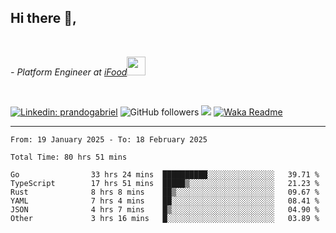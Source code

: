 <h2>Hi there  👋,</h2> </br>

<p><em>- Platform Engineer at <a href="https://www.ifood.com.br/">iFood</a><img src="https://media.giphy.com/media/WUlplcMpOCEmTGBtBW/giphy.gif" width="30"> 
</em></p></br>


[![Linkedin: prandogabriel](https://img.shields.io/badge/-prandogabriel-blue?style=flat-square&logo=Linkedin&logoColor=white&link=https://www.linkedin.com/in/prandogabriel/)](https://www.linkedin.com/in/prandogabriel)
![GitHub followers](https://img.shields.io/github/followers/prandogabriel?label=Follow&style=social)
![](https://visitor-badge.glitch.me/badge?page_id=prandogabriel.prandogabriel)
[![Waka Readme](https://github.com/prandogabriel/prandogabriel/actions/workflows/update-stats.yml.yml/badge.svg)](https://github.com/prandogabriel/prandogabriel/actions/workflows/update-stats.yml.yml)

---

<!--START_SECTION:waka-->

```golang
From: 19 January 2025 - To: 18 February 2025

Total Time: 80 hrs 51 mins

Go                33 hrs 24 mins  ██████████░░░░░░░░░░░░░░░   39.71 %
TypeScript        17 hrs 51 mins  █████▒░░░░░░░░░░░░░░░░░░░   21.23 %
Rust              8 hrs 8 mins    ██▒░░░░░░░░░░░░░░░░░░░░░░   09.67 %
YAML              7 hrs 4 mins    ██░░░░░░░░░░░░░░░░░░░░░░░   08.41 %
JSON              4 hrs 7 mins    █▒░░░░░░░░░░░░░░░░░░░░░░░   04.90 %
Other             3 hrs 16 mins   █░░░░░░░░░░░░░░░░░░░░░░░░   03.89 %
```

<!--END_SECTION:waka-->
